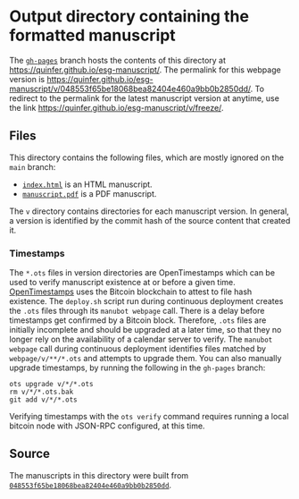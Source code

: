 # Output directory containing the formatted manuscript

The [`gh-pages`](https://github.com/quinfer/esg-manuscript/tree/gh-pages) branch hosts the contents of this directory at <https://quinfer.github.io/esg-manuscript/>.
The permalink for this webpage version is <https://quinfer.github.io/esg-manuscript/v/048553f65be18068bea82404e460a9bb0b2850dd/>.
To redirect to the permalink for the latest manuscript version at anytime, use the link <https://quinfer.github.io/esg-manuscript/v/freeze/>.

## Files

This directory contains the following files, which are mostly ignored on the `main` branch:

+ [`index.html`](index.html) is an HTML manuscript.
+ [`manuscript.pdf`](manuscript.pdf) is a PDF manuscript.

The `v` directory contains directories for each manuscript version.
In general, a version is identified by the commit hash of the source content that created it.

### Timestamps

The `*.ots` files in version directories are OpenTimestamps which can be used to verify manuscript existence at or before a given time.
[OpenTimestamps](https://opentimestamps.org/) uses the Bitcoin blockchain to attest to file hash existence.
The `deploy.sh` script run during continuous deployment creates the `.ots` files through its `manubot webpage` call.
There is a delay before timestamps get confirmed by a Bitcoin block.
Therefore, `.ots` files are initially incomplete and should be upgraded at a later time, so that they no longer rely on the availability of a calendar server to verify.
The `manubot webpage` call during continuous deployment identifies files matched by `webpage/v/**/*.ots` and attempts to upgrade them.
You can also manually upgrade timestamps, by running the following in the `gh-pages` branch:

```shell
ots upgrade v/*/*.ots
rm v/*/*.ots.bak
git add v/*/*.ots
```

Verifying timestamps with the `ots verify` command requires running a local bitcoin node with JSON-RPC configured, at this time.

## Source

The manuscripts in this directory were built from
[`048553f65be18068bea82404e460a9bb0b2850dd`](https://github.com/quinfer/esg-manuscript/commit/048553f65be18068bea82404e460a9bb0b2850dd).
